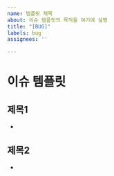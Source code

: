 ```yaml
---
name: 템플릿 제목
about: 이슈 템플릿의 목적을 여기에 설명
title: "[BUG]"
labels: bug
assignees: ''

---
```


# 이슈 템플릿
## 제목1
-


## 제목2
-
